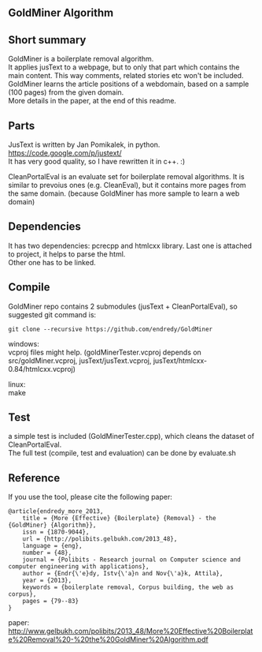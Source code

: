 

## GoldMiner Algorithm

## Short summary
GoldMiner is a boilerplate removal algorithm.  
It applies jusText to a webpage, but to only that part which contains the main content. This way comments, related stories etc won't be included.  
GoldMiner learns the article positions of a webdomain, based on a sample (100 pages) from the given domain.  
More details in the paper, at the end of this readme.  

## Parts
JusText is written by Jan Pomikalek, in python.   
https://code.google.com/p/justext/  
It has very good quality, so I have rewritten it in c++. :)  

CleanPortalEval is an evaluate set for boilerplate removal algorithms. It is similar to prevoius ones (e.g. CleanEval), but it contains more pages from the same domain. (because GoldMiner has more sample to learn a web domain)  

## Dependencies  
  
It has two dependencies: pcrecpp and htmlcxx library. Last one is attached to project, it helps to parse the html.   
Other one has to be linked.  


## Compile

GoldMiner repo contains 2 submodules (jusText + CleanPortalEval), so suggested git command is:
```
git clone --recursive https://github.com/endredy/GoldMiner
```

windows:  
vcproj files might help. (goldMinerTester.vcproj depends on src/goldMiner.vcproj, jusText/jusText.vcproj, jusText/htmlcxx-0.84/htmlcxx.vcproj)  
  
linux:  
make

## Test

a simple test is included (GoldMinerTester.cpp), which cleans the dataset of CleanPortalEval.  
The full test (compile, test and evaluation) can be done by evaluate.sh



## Reference
If you use the tool, please cite the following paper:

```
@article{endredy_more_2013,
	title = {More {Effective} {Boilerplate} {Removal} - the {GoldMiner} {Algorithm}},
	issn = {1870-9044},
	url = {http://polibits.gelbukh.com/2013_48},
	language = {eng},
	number = {48},
	journal = {Polibits - Research journal on Computer science and computer engineering with applications},
	author = {Endr{\'e}dy, Istv{\'a}n and Nov{\'a}k, Attila},
	year = {2013},
	keywords = {boilerplate removal, Corpus building, the web as corpus},
	pages = {79--83}
}
```

paper:
http://www.gelbukh.com/polibits/2013_48/More%20Effective%20Boilerplate%20Removal%20-%20the%20GoldMiner%20Algorithm.pdf
